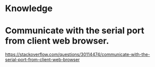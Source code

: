 # Knowledge

# Communicate with the serial port from client web browser.
https://stackoverflow.com/questions/30114474/communicate-with-the-serial-port-from-client-web-browser
